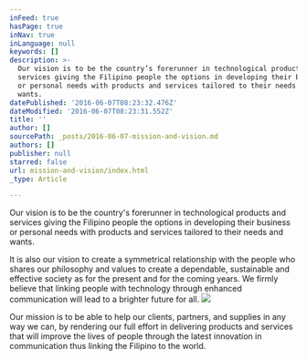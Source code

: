 ```yaml
---
inFeed: true
hasPage: true
inNav: true
inLanguage: null
keywords: []
description: >-
  Our vision is to be the country’s forerunner in technological products and
  services giving the Filipino people the options in developing their business
  or personal needs with products and services tailored to their needs and
  wants.
datePublished: '2016-06-07T08:23:32.476Z'
dateModified: '2016-06-07T08:23:31.552Z'
title: ''
author: []
sourcePath: _posts/2016-06-07-mission-and-vision.md
authors: []
publisher: null
starred: false
url: mission-and-vision/index.html
_type: Article

---
```

Our vision is to be the country's forerunner in technological products and services giving the Filipino people the options in developing their business or personal needs with products and services tailored to their needs and wants.

It is also our vision to create a symmetrical relationship with the people who shares our philosophy and values to create a dependable, sustainable and effective society as for the present and for the coming years. We firmly believe that linking people with technology through enhanced communication will lead to a brighter future for all.
![](https://the-grid-user-content.s3-us-west-2.amazonaws.com/db66e830-1ca8-4477-b335-dc6ddd6b93b0.jpg)

Our mission is to be able to help our clients, partners, and supplies in any way we can, by rendering our full effort in delivering products and services that will improve the lives of people through the latest innovation in communication thus linking the Filipino to the world.